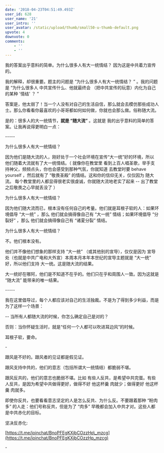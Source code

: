```yaml
---
date: '2018-04-23T04:51:49.493Z'
user_id: 628
user_name: '21'
user_intro: ''
user_avatar: /static/upload/thumb/small50-u-thumb-default.png
upvote: 4
downvote: 0
comments:
    - ''
    - ''
---
```


我的答案出乎意料的简单。为什么很多人有大一统情结？ 因为这是中共着力宣传的。

我的解释，却很重要。题主的问题是 “为什么很多人有大一统情结？ ” 。我的问题是 “为什么很多人 中共宣传什么、他就最终会 （把中共宣传的玩意）内化为自己的某种 '情结' ？ ” 

答案是，他太弱了！当一个人没有对自己的生活自信，那么就会去模仿那些成功人士。那么你看看你最喜欢的小哥哥都如何如何做，你就也会那么做。俗称随大流。

是的：很多人的大一统情节，**就是 “随大流”** 。这就是 我的出乎意料的简单的答案。让我再说得更明白一点：

\-----

为什么很多人有大一统情结？

因为他们是随大流的人，刚好处于一个社会环境在宣传“大一统”好的环境，所以 他们随着大流就有了大一统情结。（ 就像你在教堂里 看到上百人唱圣歌，举手支持神父，频频点头，你也会感受到那种气氛，你就知道 去教堂时要 behave yourself ，然后就有了 “敬畏圣殿” 的情结。这和你的信仰无关，仅仅因为 随大流。 每个教堂里的人都显得很老实很虔诚，你就随大流地老实了起来 -- 出了教堂 之后敬畏之心早就丢没了 ）

为什么很多人有大一统情结？

因为他们随大流而已，根本没有任何自己的考量。他们就是耳根子软的人：如果环境倡导 “大一统” ，那么 他们就会搞得像自己有 “大一统” 情结；如果环境倡导 “分裂好” ，那么 他们就会搞得像自己有 “诸夏分裂” 情结。

为什么很多人有大一统情结？

不。他们根本没有。

他们并不像他们想象的那样支持 “大一统” （或其他别的宣导），仅仅是因为 宣导处（也就是中共广电和大外宣）本周本月本年本世纪的宣导主题就是 “大一统” 好，所以他们支持 大一统。这是随大流的结果。

大一统好在哪阿，他们是不知道不在乎的。他们只在乎和周围人一致。因为这就是 “随大流” 能带来的唯一结果。

\-----

我在这里倡导过，每个人都应该对自己的生活独裁。不是为了得到多少利益，而是为了这样一个场景：

\-- 当所有人都随大流的时候，你怎么确定自己是对的？

否则：当你怀疑生活时，就是“任何一个人都可以吹进耳边风”的时候。

耳根子软，要命。

\-

跟风是不好的。跟风者的见证都是假见证。

跟风支持中共的，他们的意志（包括所谓大一统情结）都脆弱不堪。

跟风反共的，他们的意志也脆弱不堪。比如 <span style="">有些人反共，是希望中共完蛋。有些人反共，是因为希望中共做得更好，做得不好</span>  <span style="">他这杯羹</span>  <span style="">肉就少；做得更好</span>  <span style="">他这杯羹</span>  <span style="">肉就多。</span>

即使你反共，也要看看意志坚定的人是怎么反共、为什么反。不要跟着那种 “盼肉多” 的人走：他们号称反共，但是为了 “肉多” 早晚都会加入中共才对。这些人都是中共赤化的目标。

坚决反赤化: 

[https://t.me/joinchat/BnoPFEgKXjbCOzzHp\_mzcg](https://t.me/joinchat/BnoPFEgKXjbCOzzHp_mzcg)

  

\-
